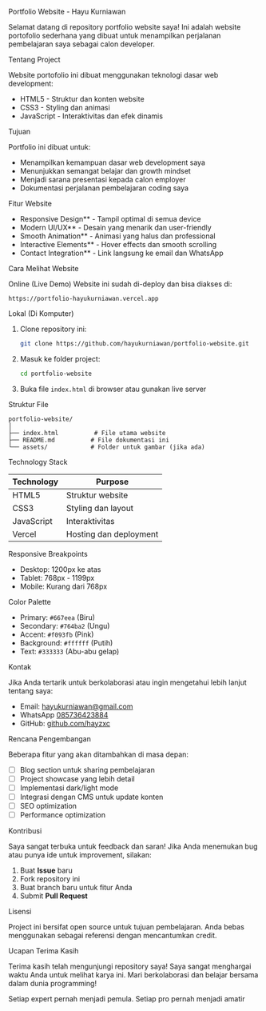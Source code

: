 Portfolio Website - Hayu Kurniawan

Selamat datang di repository portfolio website saya! Ini adalah website portofolio sederhana yang dibuat untuk menampilkan perjalanan pembelajaran saya sebagai calon developer.

Tentang Project

Website portofolio ini dibuat menggunakan teknologi dasar web development:
- HTML5 - Struktur dan konten website
- CSS3 - Styling dan animasi
- JavaScript - Interaktivitas dan efek dinamis

 Tujuan

Portfolio ini dibuat untuk:
- Menampilkan kemampuan dasar web development saya
- Menunjukkan semangat belajar dan growth mindset
- Menjadi sarana presentasi kepada calon employer
- Dokumentasi perjalanan pembelajaran coding saya

Fitur Website

- Responsive Design** - Tampil optimal di semua device
- Modern UI/UX** - Desain yang menarik dan user-friendly
- Smooth Animation** - Animasi yang halus dan professional
- Interactive Elements** - Hover effects dan smooth scrolling
- Contact Integration** - Link langsung ke email dan WhatsApp

Cara Melihat Website

Online (Live Demo)
Website ini sudah di-deploy dan bisa diakses di:
```
https://portfolio-hayukurniawan.vercel.app
```

 Lokal (Di Komputer)
1. Clone repository ini:
   ```bash
   git clone https://github.com/hayukurniawan/portfolio-website.git
   ```

2. Masuk ke folder project:
   ```bash
   cd portfolio-website
   ```

3. Buka file `index.html` di browser atau gunakan live server

Struktur File

```
portfolio-website/
│
├── index.html          # File utama website
├── README.md          # File dokumentasi ini
└── assets/            # Folder untuk gambar (jika ada)
```

Technology Stack

| Technology | Purpose |
|------------|---------|
| HTML5 | Struktur website |
| CSS3 | Styling dan layout |
| JavaScript | Interaktivitas |
| Vercel | Hosting dan deployment |

Responsive Breakpoints

- Desktop: 1200px ke atas
- Tablet: 768px - 1199px  
- Mobile: Kurang dari 768px

Color Palette

- Primary: `#667eea` (Biru)
- Secondary: `#764ba2` (Ungu)
- Accent: `#f093fb` (Pink)
- Background: `#ffffff` (Putih)
- Text: `#333333` (Abu-abu gelap)

Kontak

Jika Anda tertarik untuk berkolaborasi atau ingin mengetahui lebih lanjut tentang saya:

- Email: hayukurniawan@gmail.com
- WhatsApp [085736423884](https://wa.me/6285736423884)
- GitHub: [github.com/hayzxc](https://github.com/hayzxc)

Rencana Pengembangan

Beberapa fitur yang akan ditambahkan di masa depan:
- [ ] Blog section untuk sharing pembelajaran
- [ ] Project showcase yang lebih detail
- [ ] Implementasi dark/light mode
- [ ] Integrasi dengan CMS untuk update konten
- [ ] SEO optimization
- [ ] Performance optimization

Kontribusi

Saya sangat terbuka untuk feedback dan saran! Jika Anda menemukan bug atau punya ide untuk improvement, silakan:

1. Buat **Issue** baru
2. Fork repository ini
3. Buat branch baru untuk fitur Anda
4. Submit **Pull Request**

Lisensi

Project ini bersifat open source untuk tujuan pembelajaran. Anda bebas menggunakan sebagai referensi dengan mencantumkan credit.

Ucapan Terima Kasih

Terima kasih telah mengunjungi repository saya! Saya sangat menghargai waktu Anda untuk melihat karya ini. Mari berkolaborasi dan belajar bersama dalam dunia programming!



Setiap expert pernah menjadi pemula. Setiap pro pernah menjadi amatir
